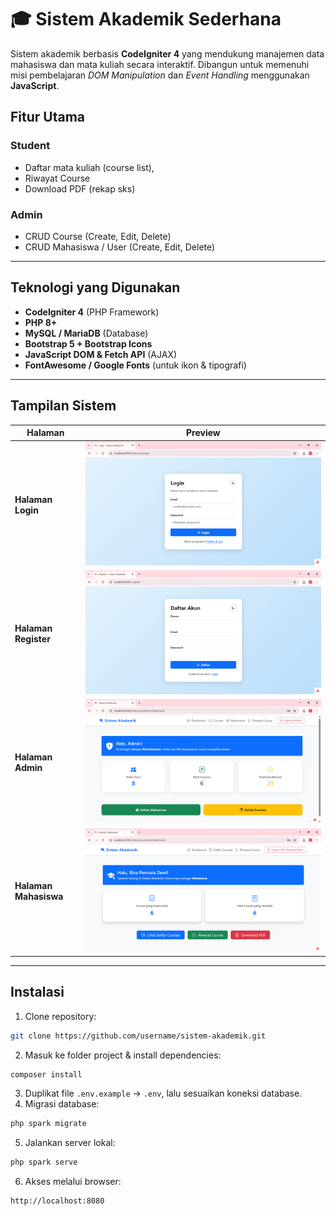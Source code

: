 # 🎓 Sistem Akademik Sederhana

Sistem akademik berbasis **CodeIgniter 4** yang mendukung manajemen data mahasiswa dan mata kuliah secara interaktif. Dibangun untuk memenuhi misi pembelajaran *DOM Manipulation* dan *Event Handling* menggunakan **JavaScript**.

## Fitur Utama

### Student

* Daftar mata kuliah (course list), 
* Riwayat Course
* Download PDF (rekap sks)

### Admin

* CRUD Course (Create, Edit, Delete)
* CRUD Mahasiswa / User (Create, Edit, Delete)

---

## Teknologi yang Digunakan

* **CodeIgniter 4** (PHP Framework)
* **PHP 8+**
* **MySQL / MariaDB** (Database)
* **Bootstrap 5 + Bootstrap Icons**
* **JavaScript DOM & Fetch API** (AJAX)
* **FontAwesome / Google Fonts** (untuk ikon & tipografi)

---

## Tampilan Sistem
| Halaman | Preview |
|--------|---------|
| **Halaman Login** | ![Login](screenshots/halaman-login.png) |
| **Halaman Register** | ![Register](screenshots/halaman-register.png) |
| **Halaman Admin** | ![Courses](screenshots/halaman-admin.png) |
| **Halaman Mahasiswa** | ![Total SKS](screenshots/halaman-mahasiswa.png) |

---

## Instalasi

1. Clone repository:
```bash
git clone https://github.com/username/sistem-akademik.git
```
2. Masuk ke folder project & install dependencies:
```bash
composer install
```
3. Duplikat file `.env.example` → `.env`, lalu sesuaikan koneksi database.
4. Migrasi database:
```bash
php spark migrate
```
5. Jalankan server lokal:
```bash
php spark serve
```
6. Akses melalui browser:
```
http://localhost:8080
```
